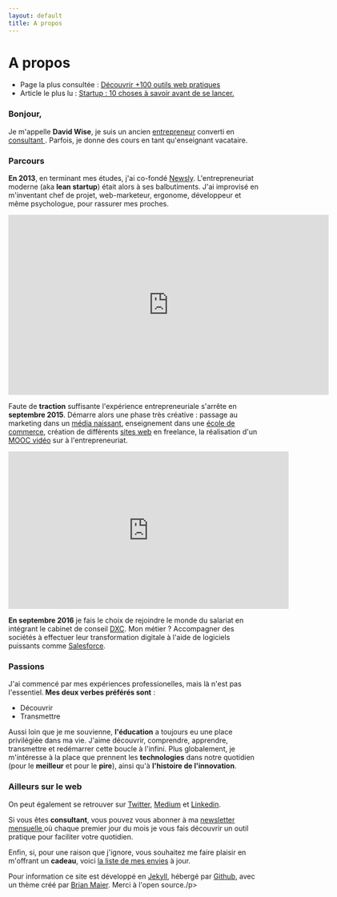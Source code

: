 ```yaml
---
layout: default
title: A propos
---
```


<div class="post">
	<h1 class="pageTitle">A propos</h1>

<ul>
      <li> Page la plus consultée : <a href="/Outils">Découvrir +100 outils web pratiques</a></li>
      <li> Article le plus lu : <a href="https://medium.com/@dawise_/my-10-favorite-quotes-yet-3f8a4122336b"> Startup : 10 choses à savoir avant de se lancer.</a></li>
  </ul>

  <h3> Bonjour, </h3>
  <p> Je m'appelle <b>David Wise</b>, je suis un ancien <a href="/startups">entrepreneur</a> converti en <a href="https://www.dxc.technology/">consultant </a>. Parfois, je donne des cours en tant qu'enseignant vacataire.</p> 

  <h3> Parcours</h3>
  <p> <b>En 2013</b>, en terminant mes études, j'ai co-fondé <a href="https://fr.petitsfrenchies.com/newsly-application-web-favoris-interview/">Newsly</a>. L'entrepreneuriat moderne (aka <b>lean startup</b>) était alors à ses balbutiments. J'ai improvisé en m'inventant chef de projet, web-marketeur, ergonome, développeur et même psychologue, pour rassurer mes proches.</p> 

  <p><iframe src="https://player.vimeo.com/video/89918281" width="640" height="360" frameborder="0" webkitallowfullscreen mozallowfullscreen allowfullscreen></iframe></p>

  <p> Faute de <b>traction</b> suffisante l'expérience entrepreneuriale s'arrête en <b>septembre 2015</b>. Démarre alors une phase très créative : passage au marketing dans un <a href="https://www.brief.me/"> média naissant</a>, enseignement dans une <a href="http://www.emlv.fr/"> école de commerce</a>, création de différents <a href="/Portfolio">sites web</a> en freelance, la réalisation d'un <a href="https://www.udemy.com/startuptour/?couponCode=DAVIDWISE.FR">MOOC vidéo</a> sur à l'entrepreneuriat.</p>

  <p><iframe width="560" height="315" src="https://www.youtube.com/embed/WAj70jDQZF8" frameborder="0" allow="autoplay; encrypted-media" allowfullscreen></iframe></p>

  <p><b>En septembre 2016</b> je fais le choix de rejoindre le monde du salariat en intégrant le cabinet de conseil <a href="https://www.dxc.technology/">DXC</a>. Mon métier ? Accompagner des sociétés à effectuer leur transformation digitale à l'aide de logiciels puissants comme <a href="http://saleforce.com/">Salesforce</a>.

  <h3> Passions</h3>

  <p> J'ai commencé par mes expériences professionelles, mais là n'est pas l'essentiel.<b> Mes deux verbes préférés sont</b> : 
  <ul>
  <li>Découvrir</li> 
  <li>Transmettre</li>
  </ul> 
 
 <p> Aussi loin que je me souvienne, <b>l'éducation</b> a toujours eu une place privilégiée dans ma vie. J'aime découvrir, comprendre, apprendre, transmettre et redémarrer cette boucle à l'infini. Plus globalement, je m'intéresse à la place que prennent les <b>technologies</b> dans notre quotidien (pour le <b>meilleur</b> et pour le <b>pire</b>), ainsi qu'à <b>l'histoire de l'innovation</b>.</p>

  <h3> Ailleurs sur le web</h3>
  
 <p>On peut également se retrouver sur <a href="https://twitter.com/dawise_">Twitter</a>, <a href="https://medium.com/@dawise_">Medium</a> et <a href="https://www.linkedin.com/in/davidwisefr/">Linkedin</a>.

<p>Si vous êtes <b>consultant</b>, vous pouvez vous abonner à ma <a href="https://tinyletter.com/lettreduconsultant/">newsletter mensuelle </a> où chaque premier jour du mois je vous fais découvrir un outil pratique pour faciliter votre quotidien.</p> 

<p>Enfin, si, pour une raison que j'ignore, vous souhaitez me faire plaisir en m'offrant un <b>cadeau</b>, voici <a href="https://kit.com/dawise/la-liste-des-mes-envies"> la liste de mes envies</a> à jour.</p>

<p>Pour information ce site est développé en <a href="https://jekyllrb.com/">Jekyll</a>, hébergé par <a href="https://github.com/">Github</a>, avec un thème créé par <a href="http://brianmaierjr.com">Brian Maier</a>. Merci à l'open source./p>
